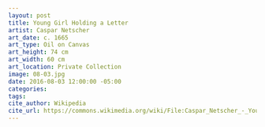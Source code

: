 ```yaml
---
layout: post
title: Young Girl Holding a Letter
artist: Caspar Netscher
art_date: c. 1665
art_type: Oil on Canvas
art_height: 74 cm
art_width: 60 cm
art_location: Private Collection
image: 08-03.jpg
date: 2016-08-03 12:00:00 -05:00
categories:
tags:
cite_author: Wikipedia
cite_url: https://commons.wikimedia.org/wiki/File:Caspar_Netscher_-_Young_Girl_Holding_a_Letter_-_WGA16520.jpg
---
```

